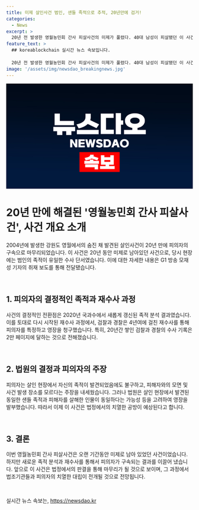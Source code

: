 ```yaml
---
title: 미제 살인사건 범인, 샌들 족적으로 추적, 20년만에 검거!
categories:
  - News
excerpt: >
  20년 전 발생한 영월농민회 간사 피살사건의 미제가 풀렸다. 40대 남성이 피살됐던 이 사건에서 20년 만에 피의자 A 씨가 구속됐다. 당시 현장에서 발견된 족적이 지난 2020년 A 씨의 족적과 99.9% 일치하는 것으로 확인돼 수사가 재개되었다. 검찰은 A 씨에 대한 영장을 청구했고, 법원도 살인 사건 현장에 동일한 샌들 족적이 다수 발견된 점 등을 고려하여 영장을 발부했다. A 씨는 혐의를 강하게 부인하며 법정에서의 전투가 예상된다. (150자)
feature_text: >
  ## koreablockchain 실시간 뉴스 속보입니다.

  20년 전 발생한 영월농민회 간사 피살사건의 미제가 풀렸다. 40대 남성이 피살됐던 이 사건에서 20년 만에 피의자 A 씨가 구속됐다. 당시 현장에서 발견된 족적이 지난 2020년 A 씨의 족적과 99.9% 일치하는 것으로 확인돼 수사가 재개되었다. 검찰은 A 씨에 대한 영장을 청구했고, 법원도 살인 사건 현장에 동일한 샌들 족적이 다수 발견된 점 등을 고려하여 영장을 발부했다. A 씨는 혐의를 강하게 부인하며 법정에서의 전투가 예상된다. (150자)
image: '/assets/img/newsdao_breakingnews.jpg'
---
```


<p><img src="/assets/img/newsdao_breakingnews.jpg" alt="koreablockchain 속보" /></p>

<h1 data-ke-size="size26">20년 만에 해결된 '영월농민회 간사 피살사건', 사건 개요 소개</h1>

<p data-ke-size="size16">2004년에 발생한 강원도 영월에서의 숨진 채 발견된 살인사건이 20년 만에 피의자의 구속으로 마무리되었습니다. 이 사건은 20년 동안 미제로 남아있던 사건으로, 당시 현장에는 범인의 족적이 유일한 수사 단서였습니다. 이에 대한 자세한 내용은 G1 방송 모재성 기자의 취재 보도를 통해 전달됐습니다. </p>

<p data-ke-size="size16">&nbsp;</p>

<h2 data-ke-size="size24">1. 피의자의 결정적인 족적과 재수사 과정</h2>

<p data-ke-size="size16">사건의 결정적인 전환점은 2020년 국과수에서 새롭게 갱신된 족적 분석 결과였습니다. 이를 토대로 다시 시작된 재수사 과정에서, 검찰과 경찰은 4년여에 걸친 재수사를 통해 피의자를 특정하고 영장을 청구했습니다. 특히, 20년간 쌓인 검찰과 경찰의 수사 기록은 2만 페이지에 달하는 것으로 전해졌습니다. </p>

<p data-ke-size="size16">&nbsp;</p>

<h2 data-ke-size="size24">2. 법원의 결정과 피의자의 주장</h2>

<p data-ke-size="size16">피의자는 살인 현장에서 자신의 족적이 발견되었음에도 불구하고, 피해자와의 모면 및 사건 발생 장소를 모르다는 주장을 내세웠습니다. 그러나 법원은 살인 현장에서 발견된 동일한 샌들 족적과 피해자를 살해한 인물이 동일하다는 가능성 등을 고려하여 영장을 발부했습니다. 따라서 이제 이 사건은 법정에서의 치열한 공방이 예상된다고 합니다. </p>

<p data-ke-size="size16">&nbsp;</p>

<h2 data-ke-size="size24">3. 결론</h2>

<p data-ke-size="size16">이번 영월농민회 간사 피살사건은 오랜 기간동안 미제로 남아 있었던 사건이었습니다. 하지만 새로운 족적 분석과 재수사를 통해서 피의자가 구속되는 결과를 이끌어 냈습니다. 앞으로 이 사건은 법정에서의 판결을 통해 마무리가 될 것으로 보이며, 그 과정에서 법조기관들과 피의자의 치열한 대립이 전개될 것으로 전망됩니다. </p>

<p data-ke-size="size16">&nbsp;</p>
실시간 뉴스 속보는, <a href="https://newsdao.kr" rel="dofollow">https://newsdao.kr</a>


